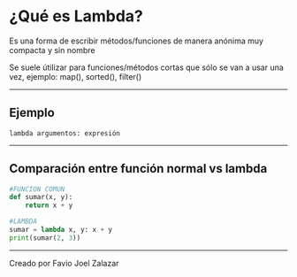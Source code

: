 # ¿Qué es Lambda?

Es una forma de escribir métodos/funciones de manera anónima muy compacta y sin nombre

Se suele útilizar para funciones/métodos cortas que sólo se van a usar una vez, ejemplo: map(), sorted(), filter()

---

## Ejemplo

`lambda argumentos: expresión`

---

## Comparación entre función normal vs lambda

```python
#FUNCION COMUN
def sumar(x, y):
    return x + y

#LAMBDA
sumar = lambda x, y: x + y
print(sumar(2, 3))
```
---

Creado por Favio Joel Zalazar


